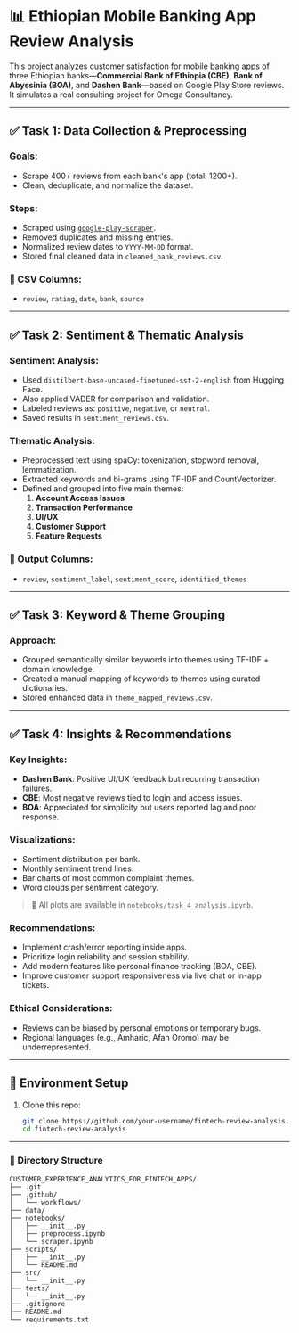 # 📊 Ethiopian Mobile Banking App Review Analysis

This project analyzes customer satisfaction for mobile banking apps of three Ethiopian banks—**Commercial Bank of Ethiopia (CBE)**, **Bank of Abyssinia (BOA)**, and **Dashen Bank**—based on Google Play Store reviews. It simulates a real consulting project for Omega Consultancy.

---

## ✅ Task 1: Data Collection & Preprocessing

### Goals:

- Scrape 400+ reviews from each bank's app (total: 1200+).
- Clean, deduplicate, and normalize the dataset.

### Steps:

- Scraped using [`google-play-scraper`](https://github.com/digitalepidemiologylab/gplaycli).
- Removed duplicates and missing entries.
- Normalized review dates to `YYYY-MM-DD` format.
- Stored final cleaned data in `cleaned_bank_reviews.csv`.

### 📁 CSV Columns:

- `review`, `rating`, `date`, `bank`, `source`

---

## ✅ Task 2: Sentiment & Thematic Analysis

### Sentiment Analysis:

- Used `distilbert-base-uncased-finetuned-sst-2-english` from Hugging Face.
- Also applied VADER for comparison and validation.
- Labeled reviews as: `positive`, `negative`, or `neutral`.
- Saved results in `sentiment_reviews.csv`.

### Thematic Analysis:

- Preprocessed text using spaCy: tokenization, stopword removal, lemmatization.
- Extracted keywords and bi-grams using TF-IDF and CountVectorizer.
- Defined and grouped into five main themes:
  1. **Account Access Issues**
  2. **Transaction Performance**
  3. **UI/UX**
  4. **Customer Support**
  5. **Feature Requests**

### 📁 Output Columns:

- `review`, `sentiment_label`, `sentiment_score`, `identified_themes`

---

## ✅ Task 3: Keyword & Theme Grouping

### Approach:

- Grouped semantically similar keywords into themes using TF-IDF + domain knowledge.
- Created a manual mapping of keywords to themes using curated dictionaries.
- Stored enhanced data in `theme_mapped_reviews.csv`.

---

## ✅ Task 4: Insights & Recommendations

### Key Insights:

- **Dashen Bank**: Positive UI/UX feedback but recurring transaction failures.
- **CBE**: Most negative reviews tied to login and access issues.
- **BOA**: Appreciated for simplicity but users reported lag and poor response.

### Visualizations:

- Sentiment distribution per bank.
- Monthly sentiment trend lines.
- Bar charts of most common complaint themes.
- Word clouds per sentiment category.

> 📍 All plots are available in `notebooks/task_4_analysis.ipynb`.

### Recommendations:

- Implement crash/error reporting inside apps.
- Prioritize login reliability and session stability.
- Add modern features like personal finance tracking (BOA, CBE).
- Improve customer support responsiveness via live chat or in-app tickets.

### Ethical Considerations:

- Reviews can be biased by personal emotions or temporary bugs.
- Regional languages (e.g., Amharic, Afan Oromo) may be underrepresented.

---

## 🔧 Environment Setup

1. Clone this repo:
   ```bash
   git clone https://github.com/your-username/fintech-review-analysis.git
   cd fintech-review-analysis
   ```

---

### 📂 Directory Structure

```
CUSTOMER_EXPERIENCE_ANALYTICS_FOR_FINTECH_APPS/
├── .git
├── .github/
│   └── workflows/
├── data/
├── notebooks/
│   ├── __init__.py
│   ├── preprocess.ipynb
│   └── scraper.ipynb
├── scripts/
│   ├── __init__.py
│   └── README.md
├── src/
│   └── __init__.py
├── tests/
│   └── __init__.py
├── .gitignore
├── README.md
└── requirements.txt
```
